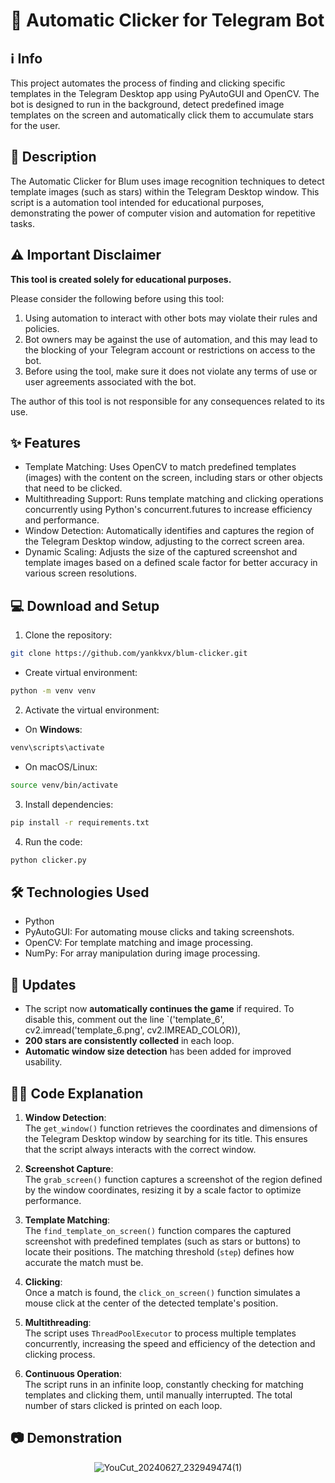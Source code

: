 # 🚀 Automatic Clicker for Telegram Bot

## ℹ️ Info  

This project automates the process of finding and clicking specific templates in the Telegram Desktop app using PyAutoGUI and OpenCV. The bot is designed to run in the background, detect predefined image templates on the screen and automatically click them to accumulate stars for the user.
## 📝 Description
The Automatic Clicker for Blum uses image recognition techniques to detect template images (such as stars) within the Telegram Desktop window. This script is a automation tool intended for educational purposes, demonstrating the power of computer vision and automation for repetitive tasks.

## ⚠️ Important Disclaimer
**This tool is created solely for educational purposes.**

Please consider the following before using this tool:
1. Using automation to interact with other bots may violate their rules and policies.
2. Bot owners may be against the use of automation, and this may lead to the blocking of your Telegram account or restrictions on access to the bot.
3. Before using the tool, make sure it does not violate any terms of use or user agreements associated with the bot.

The author of this tool is not responsible for any consequences related to its use.

## ✨ Features

 * Template Matching: Uses OpenCV to match predefined templates (images) with the content on the screen, including stars or other objects that need to be clicked.
 * Multithreading Support: Runs template matching and clicking operations concurrently using Python's concurrent.futures to increase efficiency and performance.
 * Window Detection: Automatically identifies and captures the region of the Telegram Desktop window, adjusting to the correct screen area.
 * Dynamic Scaling: Adjusts the size of the captured screenshot and template images based on a defined scale factor for better accuracy in various screen resolutions.

## 💻 Download and Setup 
1. Clone the repository:
```bash
git clone https://github.com/yankkvx/blum-clicker.git
```
 * Create virtual environment:
```bash
python -m venv venv
```
2. Activate the virtual environment:

- On **Windows**:
```bash
venv\scripts\activate
```
- On macOS/Linux:
```bash
source venv/bin/activate
```
3. Install dependencies:
```bash
pip install -r requirements.txt
```
4. Run the code:
```bash
python clicker.py
```

## 🛠️ Technologies Used
-  Python
- PyAutoGUI: For automating mouse clicks and taking screenshots.
- OpenCV: For template matching and image processing.
- NumPy: For array manipulation during image processing.

## 🔄 Updates
- The script now **automatically continues the game** if required. To disable this, comment out the line `('template_6', cv2.imread('template_6.png', cv2.IMREAD_COLOR)),
- **200 stars are consistently collected** in each loop.
- **Automatic window size detection** has been added for improved usability.

## 🧑‍💻 Code Explanation
1. **Window Detection**:  
   The `get_window()` function retrieves the coordinates and dimensions of the Telegram Desktop window by searching for its title. This ensures that the script always interacts with the correct window.
   
2. **Screenshot Capture**:  
   The `grab_screen()` function captures a screenshot of the region defined by the window coordinates, resizing it by a scale factor to optimize performance.
   
3. **Template Matching**:  
   The `find_template_on_screen()` function compares the captured screenshot with predefined templates (such as stars or buttons) to locate their positions. The matching threshold (`step`) defines how accurate the match must be.
   
4. **Clicking**:  
   Once a match is found, the `click_on_screen()` function simulates a mouse click at the center of the detected template's position.
   
5. **Multithreading**:  
   The script uses `ThreadPoolExecutor` to process multiple templates concurrently, increasing the speed and efficiency of the detection and clicking process.
   
6. **Continuous Operation**:  
   The script runs in an infinite loop, constantly checking for matching templates and clicking them, until manually interrupted. The total number of stars clicked is printed on each loop.


## 📷 Demonstration
<div align="center">

![YouCut_20240627_232949474(1)](https://github.com/yankkv17/blum-clicker/assets/166509664/1b0f19f4-1a1b-4d4f-9868-5181af693fee)
<div align="center">

